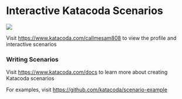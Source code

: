 # Interactive Katacoda Scenarios

[![](http://shields.katacoda.com/katacoda/callmesam808/count.svg)](https://www.katacoda.com/callmesam808 "Get your profile on Katacoda.com")

Visit https://www.katacoda.com/callmesam808 to view the profile and interactive scenarios

### Writing Scenarios
Visit https://www.katacoda.com/docs to learn more about creating Katacoda scenarios

For examples, visit https://github.com/katacoda/scenario-example
